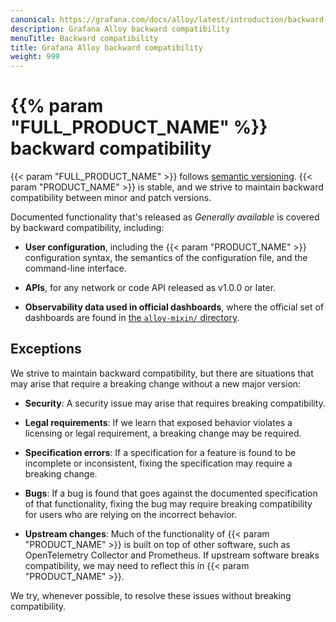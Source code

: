 ```yaml
---
canonical: https://grafana.com/docs/alloy/latest/introduction/backward-compatibility/
description: Grafana Alloy backward compatibility
menuTitle: Backward compatibility
title: Grafana Alloy backward compatibility
weight: 999
---
```


# {{% param "FULL_PRODUCT_NAME" %}} backward compatibility

{{< param "FULL_PRODUCT_NAME" >}} follows [semantic versioning][].
{{< param "PRODUCT_NAME" >}} is stable, and we strive to maintain backward compatibility between minor and patch versions.

Documented functionality that's released as _Generally available_ is covered by backward compatibility, including:

* **User configuration**, including the {{< param "PRODUCT_NAME" >}} configuration syntax, the semantics of the configuration file, and the command-line interface.

* **APIs**, for any network or code API released as v1.0.0 or later.

* **Observability data used in official dashboards**, where the official set of dashboards are found in [the `alloy-mixin/` directory][alloy-mixin].

## Exceptions

We strive to maintain backward compatibility, but there are situations that may arise that require a breaking change without a new major version:

* **Security**: A security issue may arise that requires breaking compatibility.

* **Legal requirements**: If we learn that exposed behavior violates a licensing or legal requirement, a breaking change may be required.

* **Specification errors**: If a specification for a feature is found to be incomplete or inconsistent, fixing the specification may require a breaking change.

* **Bugs**: If a bug is found that goes against the documented specification of that functionality, fixing the bug may require breaking compatibility for users who are relying on the incorrect behavior.

* **Upstream changes**: Much of the functionality of {{< param "PRODUCT_NAME" >}} is built on top of other software, such as OpenTelemetry Collector and Prometheus. If upstream software breaks compatibility, we may need to reflect this in {{< param "PRODUCT_NAME" >}}.

We try, whenever possible, to resolve these issues without breaking compatibility.

[semantic versioning]: https://semver.org/
[alloy-mixin]: https://github.com/grafana/alloy/tree/main/operations/alloy-mixin

